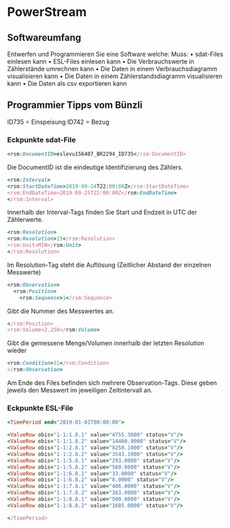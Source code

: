 # PowerStream

## Softwareumfang
Entwerfen und Programmieren Sie eine Software welche:
Muss:
• sdat-Files einlesen kann
• ESL-Files einlesen kann
• Die Verbrauchswerte in Zählerstände umrechnen kann
• Die Daten in einem Verbrauchsdiagramm visualisieren kann
• Die Daten in einem Zählerstandsdiagramm visualisieren kann
• Die Daten als csv exportieren kann

## Programmier Tipps vom Bünzli
ID735 = Einspeisung
ID742 = Bezug



### Eckpunkte sdat-File
```ruby
<rsm:DocumentID>eslevu156407_BR2294_ID735</rsm:DocumentID>
```
Die DocumentID ist die eindeutige Identifizierung des Zählers.
```ruby
<rsm:Interval>
<rsm:StartDateTime>2019-09-24T22:00:00Z</rsm:StartDateTime>
<rsm:EndDateTime>2019-09-25T22:00:00Z</rsm:EndDateTime>
</rsm:Interval>
```
Innerhalb der Interval-Tags finden Sie Start und Endzeit in UTC der Zählerwerte.
```ruby
<rsm:Resolution>
<rsm:Resolution>15</rsm:Resolution>
<rsm:Unit>MIN</rsm:Unit>
</rsm:Resolution>
```
Im Resolution-Tag steht die Auflösung (Zeitlicher Abstand der einzelnen Messwerte)
```ruby
<rsm:Observation>
  <rsm:Position>
    <rsm:Sequence>1</rsm:Sequence>
```
Gibt die Nummer des Messwertes an.
```ruby
</rsm:Position>
<rsm:Volume>2.250</rsm:Volume>
```
Gibt die gemessene Menge/Volumen innerhalb der letzten Resolution wieder
```ruby
<rsm:Condition>21</rsm:Condition>
</rsm:Observation>
```
Am Ende des Files befinden sich mehrere Observation-Tags. Diese geben jeweils den Messwert
im jeweiligen Zeitintervall an.



### Eckpunkte ESL-File

```ruby
<TimePeriod end="2019-01-01T00:00:00">
```

```ruby
<ValueRow obis="1-1:1.8.1" value="4755.3000" status="V"/>
<ValueRow obis="1-1:1.8.2" value="14460.9000" status="V"/>
<ValueRow obis="1-1:2.8.1" value="8258.1000" status="V"/>
<ValueRow obis="1-1:2.8.2" value="3543.1000" status="V"/>
<ValueRow obis="1-1:5.8.1" value="293.0000" status="V"/>
<ValueRow obis="1-1:5.8.2" value="580.0000" status="V"/>
<ValueRow obis="1-1:6.8.1" value="33.0000" status="V"/>
<ValueRow obis="1-1:6.8.2" value="8.0000" status="V"/>
<ValueRow obis="1-1:7.8.1" value="406.0000" status="V"/>
<ValueRow obis="1-1:7.8.2" value="163.0000" status="V"/>
<ValueRow obis="1-1:8.8.1" value="500.0000" status="V"/>
<ValueRow obis="1-1:8.8.2" value="1685.0000" status="V"/>
```

```ruby
</TimePeriod>
```
















